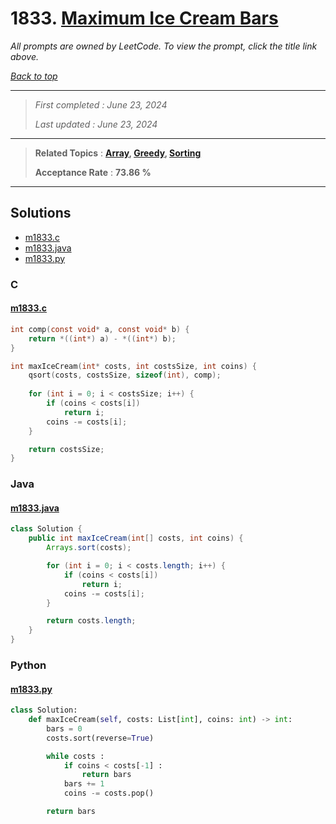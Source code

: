 # 1833. [Maximum Ice Cream Bars](<https://leetcode.com/problems/maximum-ice-cream-bars>)

*All prompts are owned by LeetCode. To view the prompt, click the title link above.*

*[Back to top](<../README.md>)*

------

> *First completed : June 23, 2024*
>
> *Last updated : June 23, 2024*

------

> **Related Topics** : **[Array](<by_topic/Array.md>), [Greedy](<by_topic/Greedy.md>), [Sorting](<by_topic/Sorting.md>)**
>
> **Acceptance Rate** : **73.86 %**

------

## Solutions

- [m1833.c](<../my-submissions/m1833.c>)
- [m1833.java](<../my-submissions/m1833.java>)
- [m1833.py](<../my-submissions/m1833.py>)
### C
#### [m1833.c](<../my-submissions/m1833.c>)
```C
int comp(const void* a, const void* b) {
    return *((int*) a) - *((int*) b);
}

int maxIceCream(int* costs, int costsSize, int coins) {
    qsort(costs, costsSize, sizeof(int), comp);
    
    for (int i = 0; i < costsSize; i++) {
        if (coins < costs[i])
            return i;
        coins -= costs[i];
    }

    return costsSize;
}
```

### Java
#### [m1833.java](<../my-submissions/m1833.java>)
```Java
class Solution {
    public int maxIceCream(int[] costs, int coins) {
        Arrays.sort(costs);

        for (int i = 0; i < costs.length; i++) {
            if (coins < costs[i]) 
                return i;
            coins -= costs[i];
        }

        return costs.length;
    }
}
```

### Python
#### [m1833.py](<../my-submissions/m1833.py>)
```Python
class Solution:
    def maxIceCream(self, costs: List[int], coins: int) -> int:
        bars = 0
        costs.sort(reverse=True)

        while costs :
            if coins < costs[-1] :
                return bars
            bars += 1
            coins -= costs.pop()

        return bars
```

